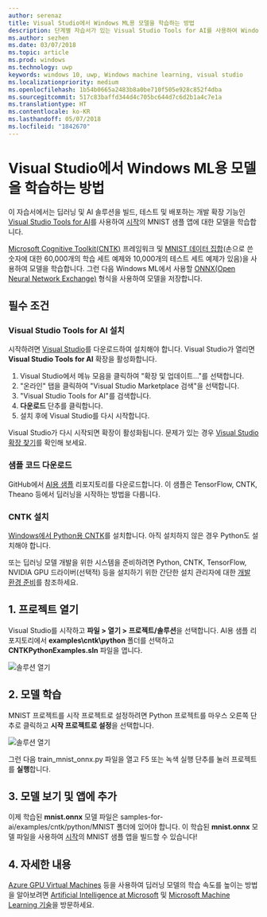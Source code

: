 ```yaml
---
author: serenaz
title: Visual Studio에서 Windows ML용 모델을 학습하는 방법
description: 단계별 자습서가 있는 Visual Studio Tools for AI를 사용하여 Windows ML용 모델을 학습하는 방법을 알아봅니다.
ms.author: sezhen
ms.date: 03/07/2018
ms.topic: article
ms.prod: windows
ms.technology: uwp
keywords: windows 10, uwp, Windows machine learning, visual studio
ms.localizationpriority: medium
ms.openlocfilehash: 1b54b0665a2483b8a0be710f505e928c852f4dba
ms.sourcegitcommit: 517c83baffd344d4c705bc644d7c6d2b1a4c7e1a
ms.translationtype: HT
ms.contentlocale: ko-KR
ms.lasthandoff: 05/07/2018
ms.locfileid: "1842670"
---
```

# <a name="how-to-train-a-model-for-windows-ml-in-visual-studio"></a>Visual Studio에서 Windows ML용 모델을 학습하는 방법

이 자습서에서는 딥러닝 및 AI 솔루션을 빌드, 테스트 및 배포하는 개발 확장 기능인 [Visual Studio Tools for AI](http://aka.ms/vstoolsforai)를 사용하여 [시작](get-started.md)의 MNIST 샘플 앱에 대한 모델을 학습합니다.

[Microsoft Cognitive Toolkit(CNTK)](http://www.microsoft.com/en-us/cognitive-toolkit) 프레임워크 및 [MNIST 데이터 집합](http://yann.lecun.com/exdb/mnist/)(손으로 쓴 숫자에 대한 60,000개의 학습 세트 예제와 10,000개의 테스트 세트 예제가 있음)을 사용하여 모델을 학습합니다. 그런 다음 Windows ML에서 사용할 [ONNX(Open Neural Network Exchange)](https://onnx.ai/) 형식을 사용하여 모델을 저장합니다.

## <a name="prerequisites"></a>필수 조건
### <a name="install-visual-studio-tools-for-ai"></a>Visual Studio Tools for AI 설치
시작하려면 [Visual Studio](https://www.visualstudio.com/downloads/)를 다운로드하여 설치해야 합니다. Visual Studio가 열리면 **Visual Studio Tools for AI** 확장을 활성화합니다.

1. Visual Studio에서 메뉴 모음을 클릭하여 "확장 및 업데이트..."를 선택합니다.
2. "온라인" 탭을 클릭하여 "Visual Studio Marketplace 검색"을 선택합니다.
3. "Visual Studio Tools for AI"를 검색합니다. 
3. **다운로드** 단추를 클릭합니다. 
4. 설치 후에 Visual Studio를 다시 시작합니다. 

Visual Studio가 다시 시작되면 확장이 활성화됩니다. 문제가 있는 경우 [Visual Studio 확장 찾기](hhttps://docs.microsoft.com/visualstudio/ide/finding-and-using-visual-studio-extensions)를 확인해 보세요.

### <a name="download-sample-code"></a>샘플 코드 다운로드
GitHub에서 [AI용 샘플](https://github.com/Microsoft/samples-for-ai) 리포지토리를 다운로드합니다. 이 샘플은 TensorFlow, CNTK, Theano 등에서 딥러닝을 시작하는 방법을 다룹니다.

### <a name="install-cntk"></a>CNTK 설치
[Windows에서 Python용 CNTK](https://docs.microsoft.com/en-us/cognitive-toolkit/setup-windows-python?tabs=cntkpy24)를 설치합니다. 아직 설치하지 않은 경우 Python도 설치해야 합니다.

또는 딥러닝 모델 개발을 위한 시스템을 준비하려면 Python, CNTK, TensorFlow, NVIDIA GPU 드라이버(선택적) 등을 설치하기 위한 간단한 설치 관리자에 대한 [개발 환경 준비](https://github.com/Microsoft/samples-for-ai/blob/master/README.md)를 참조하세요.

## <a name="1-open-project"></a>1. 프로젝트 열기

Visual Studio를 시작하고 **파일 > 열기 > 프로젝트/솔루션**을 선택합니다. AI용 샘플 리포지토리에서 **examples\cntk\python** 폴더를 선택하고 **CNTKPythonExamples.sln** 파일을 엽니다.

![솔루션 열기](images/open-solution.png)

## <a name="2-train-the-model"></a>2. 모델 학습

MNIST 프로젝트를 시작 프로젝트로 설정하려면 Python 프로젝트를 마우스 오른쪽 단추로 클릭하고 **시작 프로젝트로 설정**을 선택합니다.

![솔루션 열기](images/mnist-startup.png)

그런 다음 train_mnist_onnx.py 파일을 열고 F5 또는 녹색 실행 단추를 눌러 프로젝트를 **실행**합니다.

## <a name="3-view-the-model-and-add-it-to-your-app"></a>3. 모델 보기 및 앱에 추가

이제 학습된 **mnist.onnx** 모델 파일은 samples-for-ai/examples/cntk/python/MNIST 폴더에 있어야 합니다. 이 학습된 **mnist.onnx** 모델 파일을 사용하여 [시작](get-started.md)의 MNIST 샘플 앱을 빌드할 수 있습니다! 

## <a name="4-learn-more"></a>4. 자세한 내용
[Azure GPU Virtual Machines](https://docs.microsoft.com/en-us/visualstudio/ai/tensorflow-vm) 등을 사용하여 딥러닝 모델의 학습 속도를 높이는 방법을 알아보려면 [Artificial Intelligence at Microsoft](https://www.microsoft.com/ai) 및 [Microsoft Machine Learning 기술](https://docs.microsoft.com/en-us/azure/machine-learning/#More-Microsoft-Machine-Learning-Technologies)을 방문하세요.